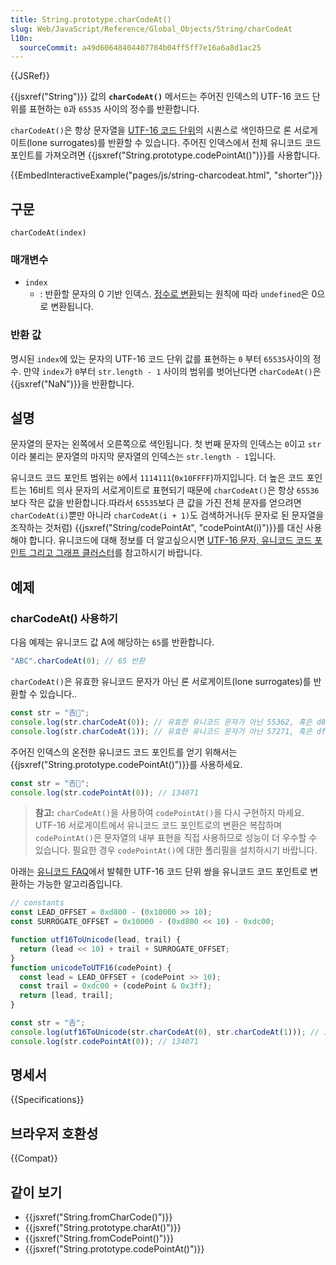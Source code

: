 ```yaml
---
title: String.prototype.charCodeAt()
slug: Web/JavaScript/Reference/Global_Objects/String/charCodeAt
l10n:
  sourceCommit: a49d60648404407784b04ff5ff7e16a6a8d1ac25
---
```


{{JSRef}}

{{jsxref("String")}} 값의 **`charCodeAt()`** 메서드는 주어진 인덱스의 UTF-16 코드 단위를 표현하는 `0`과 `65535` 사이의 정수를 반환합니다.

`charCodeAt()`은 항상 문자열을 [UTF-16 코드 단위](/ko/docs/Web/JavaScript/Reference/Global_Objects/String#utf-16_characters_unicode_code_points_and_grapheme_clusters)의 시퀀스로 색인하므로 론 서로게이트(lone surrogates)를 반환할 수 있습니다. 주어진 인덱스에서 전체 유니코드 코드 포인트를 가져오려면 {{jsxref("String.prototype.codePointAt()")}}를 사용합니다.

{{EmbedInteractiveExample("pages/js/string-charcodeat.html", "shorter")}}

## 구문

```js-nolint
charCodeAt(index)
```

### 매개변수

- `index`
  - : 반환할 문자의 0 기반 인덱스. [정수로 변환](/ko/docs/Web/JavaScript/Reference/Global_Objects/Number#integer_conversion)되는 원칙에 따라 `undefined`은 0으로 변환됩니다.

### 반환 값

명시된 `index`에 있는 문자의 UTF-16 코드 단위 값를 표현하는 `0` 부터 `65535`사이의 정수. 만약 `index`가 `0`부터 `str.length - 1` 사이의 범위를 벗어난다면 `charCodeAt()`은 {{jsxref("NaN")}}을 반환합니다.

## 설명

문자열의 문자는 왼쪽에서 오른쪽으로 색인됩니다. 첫 번째 문자의 인덱스는 `0`이고 `str`이라 불리는 문자열의 마지막 문자열의 인덱스는 `str.length - 1`입니다.

유니코드 코드 포인트 범위는 `0`에서 `1114111`(`0x10FFFF`)까지입니다. 더 높은 코드 포인트는 16비트 의사 문자의 서로게이트로 표현되기 때문에 `charCodeAt()`은 항상 `65536`보다 작은 값을 반환합니다.따라서 `65535`보다 큰 값을 가진 전체 문자를 얻으려면 `charCodeAt(i)`뿐만 아니라 `charCodeAt(i + 1)`도 검색하거나(두 문자로 된 문자열을 조작하는 것처럼) {{jsxref("String/codePointAt", "codePointAt(i)")}}를 대신 사용해야 합니다. 유니코드에 대해 정보를 더 알고싶으시면 [UTF-16 문자, 유니코드 코드 포인트 그리고 그래프 클러스터](/ko/docs/Web/JavaScript/Reference/Global_Objects/String#utf-16_characters_unicode_code_points_and_grapheme_clusters)를 참고하시기 바랍니다.

## 예제

### charCodeAt() 사용하기

다음 예제는 유니코드 값 A에 해당하는 `65`를 반환합니다.

```js
"ABC".charCodeAt(0); // 65 반환
```

`charCodeAt()`은 유효한 유니코드 문자가 아닌 론 서로게이트(lone surrogates)를 반환할 수 있습니다..

```js
const str = "𠮷𠮾";
console.log(str.charCodeAt(0)); // 유효한 유니코드 문자가 아닌 55362, 혹은 d842
console.log(str.charCodeAt(1)); // 유효한 유니코드 문자가 아닌 57271, 혹은 dfb7
```

주어진 인덱스의 온전한 유니코드 코드 포인트를 얻기 위해서는 {{jsxref("String.prototype.codePointAt()")}}를 사용하세요.

```js
const str = "𠮷𠮾";
console.log(str.codePointAt(0)); // 134071
```

> **참고:** `charCodeAt()`을 사용하여 `codePointAt()`을 다시 구현하지 마세요. UTF-16 서로게이트에서 유니코드 코드 포인트로의 변환은 복잡하며 `codePointAt()`은 문자열의 내부 표현을 직접 사용하므로 성능이 더 우수할 수 있습니다. 필요한 경우 `codePointAt()`에 대한 폴리필을 설치하시기 바랍니다.

아래는 [유니코드 FAQ](https://unicode.org/faq/utf_bom.html#utf16-3)에서 발췌한 UTF-16 코드 단위 쌍을 유니코드 코드 포인트로 변환하는 가능한 알고리즘입니다.

```js
// constants
const LEAD_OFFSET = 0xd800 - (0x10000 >> 10);
const SURROGATE_OFFSET = 0x10000 - (0xd800 << 10) - 0xdc00;

function utf16ToUnicode(lead, trail) {
  return (lead << 10) + trail + SURROGATE_OFFSET;
}
function unicodeToUTF16(codePoint) {
  const lead = LEAD_OFFSET + (codePoint >> 10);
  const trail = 0xdc00 + (codePoint & 0x3ff);
  return [lead, trail];
}

const str = "𠮷";
console.log(utf16ToUnicode(str.charCodeAt(0), str.charCodeAt(1))); // 134071
console.log(str.codePointAt(0)); // 134071
```

## 명세서

{{Specifications}}

## 브라우저 호환성

{{Compat}}

## 같이 보기

- {{jsxref("String.fromCharCode()")}}
- {{jsxref("String.prototype.charAt()")}}
- {{jsxref("String.fromCodePoint()")}}
- {{jsxref("String.prototype.codePointAt()")}}
